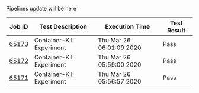Pipelines update will be here

| Job ID |   Test Description         | Execution Time |Test Result   |
 |---------|---------------------------| --------------|--------|
|     <a href= "https://gitlab.mayadata.io/litmuschaos/litmus-e2e/-/jobs/65173">65173</a>           |  Container-Kill Experiment           | Thu Mar 26 06:01:09 2020  | Pass |
|     <a href= "https://gitlab.mayadata.io/litmuschaos/litmus-e2e/-/jobs/65172">65172</a>           |  Container-Kill Experiment           | Thu Mar 26 05:59:00 2020  | Pass |
 |    <a href= "https://gitlab.mayadata.io/litmuschaos/litmus-e2e/-/jobs/65171">65171</a>   |  Container-Kill Experiment           |  Thu Mar 26 05:56:57 2020     |Pass  |
